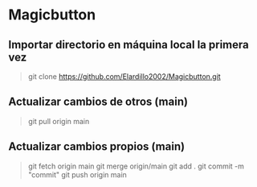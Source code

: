 # Magicbutton

## Importar directorio en máquina local la primera vez

> git clone https://github.com/Elardillo2002/Magicbutton.git

## Actualizar cambios de otros (main)

> git pull origin main

## Actualizar cambios propios (main)

> git fetch origin main
> git merge origin/main
> git add .
> git commit -m "commit"
> git push origin main